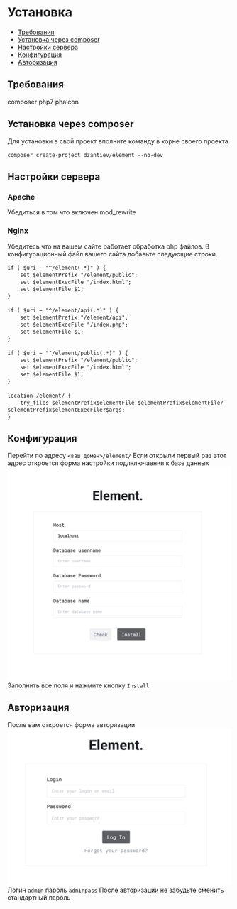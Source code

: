 # Установка

* [Требования](#требования)
* [Установка через composer](#установка-через-composer)
* [Настройки сервера](#настройки-сервера)
* [Конфигурация](#конфигурация)
* [Авторизация](#авторизация)

## Требования
composer php7 phalcon

## Установка через composer
Для установки в свой проект вполните команду в корне своего проекта
```
composer create-project dzantiev/element --no-dev
```

## Настройки сервера
### Apache
Убедиться в том что включен mod_rewrite

### Nginx
Убедитесь что на вашем сайте работает обработка php файлов.
В конфигурационный файл вашего сайта добавьте следующие строки.

```
if ( $uri ~ "^/element(.*)" ) {
	set $elementPrefix "/element/public";
	set $elementExecFile "/index.html";
	set $elementFile $1;
}

if ( $uri ~ "^/element/api(.*)" ) {
	set $elementPrefix "/element/api";
	set $elementExecFile "/index.php";
	set $elementFile $1;
}

if ( $uri ~ "^/element/public(.*)" ) {
	set $elementPrefix "/element/public";
	set $elementExecFile "/index.html";
	set $elementFile $1;
}

location /element/ {
	try_files $elementPrefix$elementFile $elementPrefix$elementFile/ $elementPrefix$elementExecFile?$args;
}
```

## Конфигурация
Перейти по адресу `<ваш домен>/element/`
Если открыли первый раз этот адрес откроется форма настройки подлключаения к базе данных
![Image of install form](/documentation/img/install.png)
Заполнить все поля и нажмите кнопку `Install`


## Авторизация
После вам откроется форма авторизации
![Image of auth form](/documentation/img/auth.png)
Логин `admin` пароль `adminpass`
После авторизации не забудьте сменить стандартный пароль

